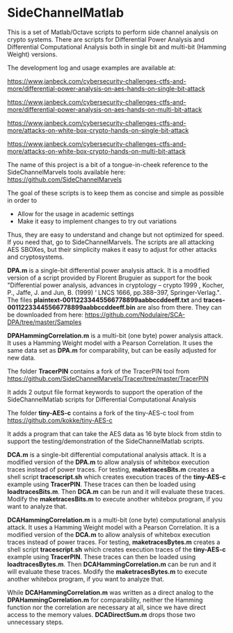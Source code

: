 # SideChannelMatlab
This is a set of Matlab/Octave scripts to perform side channel analysis on crypto systems. There are scripts for Differential Power Analysis and Differential Computational Analysis both in single bit and multi-bit (Hamming Weight) versions.

The development log and usage examples are available at:

https://www.janbeck.com/cybersecurity-challenges-ctfs-and-more/differential-power-analysis-on-aes-hands-on-single-bit-attack

https://www.janbeck.com/cybersecurity-challenges-ctfs-and-more/differential-power-analysis-on-aes-hands-on-multi-bit-attack

https://www.janbeck.com/cybersecurity-challenges-ctfs-and-more/attacks-on-white-box-crypto-hands-on-single-bit-attack

https://www.janbeck.com/cybersecurity-challenges-ctfs-and-more/attacks-on-white-box-crypto-hands-on-multi-bit-attack

The name of this project is a bit of a tongue-in-cheek reference to the SideChannelMarvels tools available here:
https://github.com/SideChannelMarvels

The goal of these scripts is to keep them as concise and simple as possible in order to
- Allow for the usage in academic settings
- Make it easy to implement changes to try out variations

Thus, they are easy to understand and change but not optimized for speed. If you need that, go to SideChannelMarvels. The scripts are all attacking AES SBOXes, but their simplicity makes it easy to adjust for other attacks and cryptosystems.

**DPA.m** is a single-bit differential power analysis attack. It is a modified version of a script provided by Florent Bruguier as support for the book "Differential power analysis, advances in cryptology – crypto 1999 , Kocher, P., Jaffe, J. and Jun, B. (1999) ‘ LNCS 1666, pp.388–397, Springer-Verlag.". The files **plaintext-00112233445566778899aabbccddeeff.txt** and **traces-00112233445566778899aabbccddeeff.bin** are also from there. They can be downloaded from here:
https://github.com/Nodulaire/SCA-DPA/tree/master/Samples

**DPAHammingCorrelation.m** is a multi-bit (one byte) power analysis attack. It uses a Hamming Weight model with a Pearson Correlation. It uses the same data set as **DPA.m** for comparability, but can be easily adjusted for new data.

The folder **TracerPIN** contains a fork of the TracerPIN tool from
https://github.com/SideChannelMarvels/Tracer/tree/master/TracerPIN

It adds 2 output file format keywords to support the operation of the SideChannelMatlab scripts for Differential Computational Analysis

The folder **tiny-AES-c** contains a fork of the tiny-AES-c tool from 
https://github.com/kokke/tiny-AES-c

It adds a program that can take the AES data as 16 byte block from stdin to support the testing/demonstration of the SideChannelMatlab scripts.

**DCA.m** is a single-bit differential computational analysis attack. It is a modified version of the **DPA.m** to allow analysis of whitebox execution traces instead of power traces. For testing, **maketracesBits.m** creates a shell script **tracescript.sh** which creates execution traces of the **tiny-AES-c** example using **TracerPIN**. These traces can then be loaded using **loadtracesBits.m**. Then **DCA.m** can be run and it will evaluate these traces. Modify the **maketracesBits.m** to execute another whitebox program, if you want to analyze that.

**DCAHammingCorrelation.m** is a multi-bit (one byte) computational analysis attack. It uses a Hamming Weight model with a Pearson Correlation. It is a modified version of the **DCA.m** to allow analysis of whitebox execution traces instead of power traces. For testing, **maketracesBytes.m** creates a shell script **tracescript.sh** which creates execution traces of the **tiny-AES-c** example using **TracerPIN**. These traces can then be loaded using **loadtracesBytes.m**. Then **DCAHammingCorrelation.m** can be run and it will evaluate these traces. Modify the **maketracesBytes.m** to execute another whitebox program, if you want to analyze that.

While **DCAHammingCorrelation.m** was written as a direct analog to the **DPAHammingCorrelation.m** for comparability, neither the Hamming function nor the correlation are necessary at all, since we have direct access to the memory values. **DCADirectSum.m** drops those two unnecessary steps.
